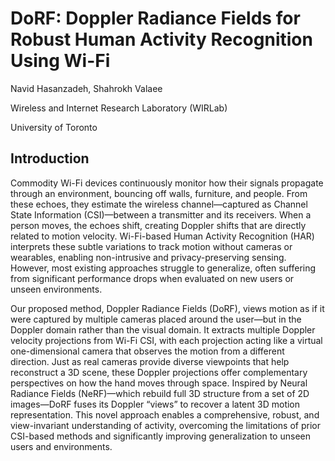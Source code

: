 # DoRF: Doppler Radiance Fields for Robust Human Activity Recognition Using Wi-Fi

Navid Hasanzadeh, Shahrokh Valaee

Wireless and Internet Research Laboratory (WIRLab)

University of Toronto

## Introduction
Commodity Wi-Fi devices continuously monitor how their signals propagate through an environment, bouncing off walls, furniture, and people. From these echoes, they estimate the wireless channel—captured as Channel State Information (CSI)—between a transmitter and its receivers. When a person moves, the echoes shift, creating Doppler shifts that are directly related to motion velocity. Wi-Fi-based Human Activity Recognition (HAR) interprets these subtle variations to track motion without cameras or wearables, enabling non-intrusive and privacy-preserving sensing. However, most existing approaches struggle to generalize, often suffering from significant performance drops when evaluated on new users or unseen environments.

Our proposed method, Doppler Radiance Fields (DoRF), views motion as if it were captured by multiple cameras placed around the user—but in the Doppler domain rather than the visual domain. It extracts multiple Doppler velocity projections from Wi-Fi CSI, with each projection acting like a virtual one-dimensional camera that observes the motion from a different direction. Just as real cameras provide diverse viewpoints that help reconstruct a 3D scene, these Doppler projections offer complementary perspectives on how the hand moves through space. Inspired by Neural Radiance Fields (NeRF)—which rebuild full 3D structure from a set of 2D images—DoRF fuses its Doppler “views” to recover a latent 3D motion representation. This novel approach enables a comprehensive, robust, and view-invariant understanding of activity, overcoming the limitations of prior CSI-based methods and significantly improving generalization to unseen users and environments.

